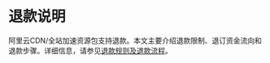 # 退款说明

阿里云CDN/全站加速资源包支持退款。本文主要介绍退款限制、退订资金流向和退款步骤。详细信息，请参见[退款规则及退款流程](https://help.aliyun.com/knowledge_detail/37096.html)。

